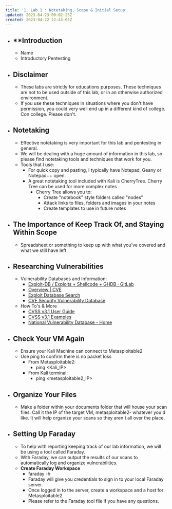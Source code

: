 ```yaml
---
title: '1. Lab 1 : Notetaking, Scope & Initial Setup'
updated: 2023-04-23 00:02:25Z
created: 2023-04-22 22:43:05Z
---
```

- ## **Introduction
	- Name
	- Introductory Pentesting
- ## Disclaimer
	- These labs are strictly for educations purposes. These techniques are not to be used outside of this lab, or in an otherwise authorized environment.
	- If you use these techniques in situations where you don't have permission, you could very well end up in a different kind of college. Con college. Please don't.
- ## Notetaking
	- Effective notetaking is very important for this lab and pentesting in general.
	- We will be dealing with a huge amount of information in this lab, so please find notetaking tools and techniques that work for you.
	- Tools that I use:
		- For quick copy and pasting, I typically have Notepad, Geany or Notepad++ open.
		- A great notetaking tool included with Kali is CherryTree. Cherry Tree can be used for more complex notes
			- Cherry Tree allows you to:
				- Create "notebook" style folders called "nodes"
				- Attack links to files, folders and images in your notes
				- Create templates to use in future notes
- ## The Importance of Keep Track Of, and Staying Within Scope
	- Spreadsheet or something to keep up with what you've covered and what we still have left
- ## Researching Vulnerabilities
	- Vulnerability Databases and Information:
		- [Exploit-DB / Exploits + Shellcode + GHDB · GitLab](https://gitlab.com/exploit-database/exploitdb)
		- [Overview | CVE](https://www.cve.org/About/Overview)
		- [Exploit Database Search](https://www.exploit-db.com/search)
		- [CVE Security Vulnerability Database](https://www.cvedetails.com/)
	- How To's & More
		- [CVSS v3.1 User Guide](https://www.first.org/cvss/v3.1/user-guide)
		- [CVSS v3.1 Examples](https://www.first.org/cvss/v3.1/examples)
		- [National Vulnerability Database - Home](https://nvd.nist.gov/)
- ## Check Your VM Again
	- Ensure your Kali Machine can connect to Metasploitable2
	- Use ping to confirm there is no packet loss
		- From Metasploitable2:
			- ping <Kali_IP>
		- From Kali terminal:
			- ping <metasploitable2_IP>
- ## Organize Your Files
	- Make a folder within your documents folder that will house your scan files. Call it the IP of the target VM, metasploitable2- whatever you'd like. It will help organize your scans so they aren't all over the place. 
- ## Setting Up **Faraday**
	- To help with reporting keeping track of our lab information, we will be using a tool called Faraday.
	- With Faraday, we can output the results of our scans to automatically log and organize vulnerabilities.
	- **Create Faraday Workspace**
		- faraday -h
		- Faraday will give you credentials to sign in to your local Faraday server.
		- Once logged in to the server, create a workspace and a host for Metasploitable2.
		- Please refer to the Faraday tool file if you have any questions.

